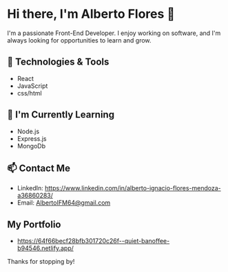 # Hi there, I'm Alberto Flores 👋

I'm a passionate Front-End Developer. I enjoy working on software, and I'm always looking for opportunities to learn and grow.

## 🔧 Technologies & Tools

- React
- JavaScript
- css/html

## 🌱 I'm Currently Learning

- Node.js
- Express.js
- MongoDb

## 📫 Contact Me

- LinkedIn: https://www.linkedin.com/in/alberto-ignacio-flores-mendoza-a36860283/
- Email: AlbertoIFM64@gmail.com

## My Portfolio
- https://64f66becf28bfb301720c26f--quiet-banoffee-b94546.netlify.app/



Thanks for stopping by!


